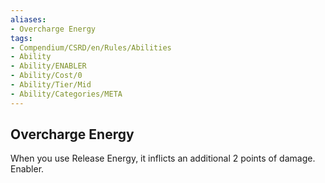 ```yaml
---
aliases:
- Overcharge Energy
tags:
- Compendium/CSRD/en/Rules/Abilities
- Ability
- Ability/ENABLER
- Ability/Cost/0
- Ability/Tier/Mid
- Ability/Categories/META
---
```


  
## Overcharge Energy  
When you use Release Energy, it inflicts an additional 2 points of damage. Enabler. 